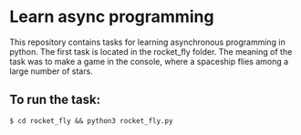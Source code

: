 Learn async programming
=======================

This repository contains tasks for learning asynchronous programming in python. 
The first task is located in the rocket_fly folder. 
The meaning of the task was to make a game in the console, where a spaceship flies among a large number of stars. 

To run the task: 
----------------

    $ cd rocket_fly && python3 rocket_fly.py
